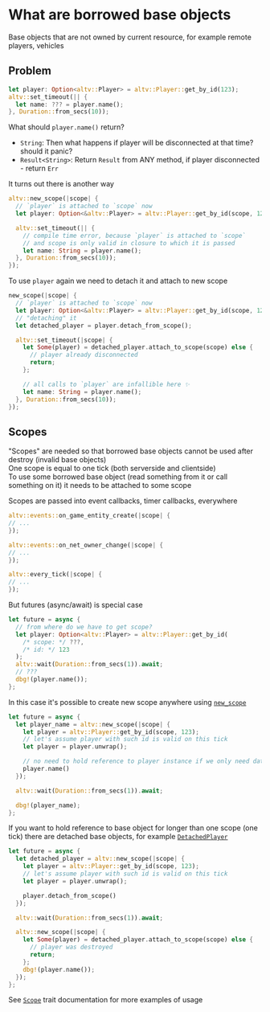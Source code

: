 # What are borrowed base objects

Base objects that are not owned by current resource,
for example remote players, vehicles

## Problem

```rust
let player: Option<altv::Player> = altv::Player::get_by_id(123);
altv::set_timeout(|| {
  let name: ??? = player.name();
}, Duration::from_secs(10));
```

What should `player.name()` return?

- `String`: Then what happens if player will be disconnected at that time? should it panic?
- `Result<String>`: Return `Result` from ANY method, if player disconnected - return `Err`

It turns out there is another way

```rust
altv::new_scope(|scope| {
  // `player` is attached to `scope` now
  let player: Option<&altv::Player> = altv::Player::get_by_id(scope, 123);

  altv::set_timeout(|| {
    // compile time error, because `player` is attached to `scope`
    // and scope is only valid in closure to which it is passed
    let name: String = player.name();
  }, Duration::from_secs(10));
});
```

To use `player` again we need to detach it and attach to new scope

```rust
new_scope(|scope| {
  // `player` is attached to `scope` now
  let player: Option<&altv::Player> = altv::Player::get_by_id(scope, 123);
  // "detaching" it
  let detached_player = player.detach_from_scope();

  altv::set_timeout(|scope| {
    let Some(player) = detached_player.attach_to_scope(scope) else {
      // player already disconnected
      return;
    };

    // all calls to `player` are infallible here ✨
    let name: String = player.name();
  }, Duration::from_secs(10));
});
```

## Scopes

"Scopes" are needed so that borrowed base objects cannot be used
after destroy (invalid base objects)<br>
One scope is equal to one tick (both serverside and clientside)<br>
To use some borrowed base object (read something from it or call something on it)
it needs to be attached to some scope

Scopes are passed into event callbacks, timer callbacks, everywhere

```rust
altv::events::on_game_entity_create(|scope| {
// ...
});

altv::events::on_net_owner_change(|scope| {
// ...
});

altv::every_tick(|scope| {
// ...
});
```

But futures (async/await) is special case

```rust
let future = async {
  // from where do we have to get scope?
  let player: Option<altv::Player> = altv::Player::get_by_id(
    /* scope: */ ???,
    /* id: */ 123
  );
  altv::wait(Duration::from_secs(1)).await;
  // ???
  dbg!(player.name());
};
```

In this case it's possible to create new scope anywhere using [`new_scope`](super::scope::new_scope)

```rust
let future = async {
  let player_name = altv::new_scope(|scope| {
    let player = altv::Player::get_by_id(scope, 123);
    // let's assume player with such id is valid on this tick
    let player = player.unwrap();

    // no need to hold reference to player instance if we only need data from it
    player.name()
  });

  altv::wait(Duration::from_secs(1)).await;

  dbg!(player_name);
};
```

If you want to hold reference to base object for longer than one scope
(one tick) there are detached base objects, for example [`DetachedPlayer`](super::detached_player::DetachedPlayer)

```rust
let future = async {
  let detached_player = altv::new_scope(|scope| {
    let player = altv::Player::get_by_id(scope, 123);
    // let's assume player with such id is valid on this tick
    let player = player.unwrap();

    player.detach_from_scope()
  });

  altv::wait(Duration::from_secs(1)).await;

  altv::new_scope(|scope| {
    let Some(player) = detached_player.attach_to_scope(scope) else {
      // player was destroyed
      return;
    };
    dbg!(player.name());
  });
};
```

See [`Scope`](super::scope::Scope#example) trait documentation for more examples of usage
